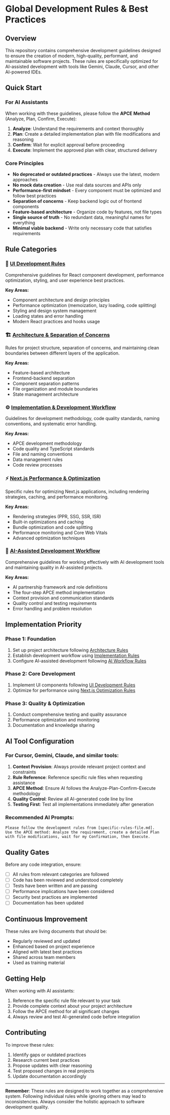 # Global Development Rules & Best Practices

## Overview

This repository contains comprehensive development guidelines designed to ensure the creation of modern, high-quality, performant, and maintainable software projects. These rules are specifically optimized for AI-assisted development with tools like Gemini, Claude, Cursor, and other AI-powered IDEs.

## Quick Start

### For AI Assistants
When working with these guidelines, please follow the **APCE Method** (Analyze, Plan, Confirm, Execute):

1. **Analyze**: Understand the requirements and context thoroughly
2. **Plan**: Create a detailed implementation plan with file modifications and reasoning
3. **Confirm**: Wait for explicit approval before proceeding
4. **Execute**: Implement the approved plan with clear, structured delivery

### Core Principles
- **No deprecated or outdated practices** - Always use the latest, modern approaches
- **No mock data creation** - Use real data sources and APIs only  
- **Performance-first mindset** - Every component must be optimized and follow best practices
- **Separation of concerns** - Keep backend logic out of frontend components
- **Feature-based architecture** - Organize code by features, not file types
- **Single source of truth** - No redundant data, meaningful names for everything
- **Minimal viable backend** - Write only necessary code that satisfies requirements

## Rule Categories

### 📱 [UI Development Rules](./ui-development-rules.md)
Comprehensive guidelines for React component development, performance optimization, styling, and user experience best practices.

**Key Areas:**
- Component architecture and design principles
- Performance optimization (memoization, lazy loading, code splitting)
- Styling and design system management
- Loading states and error handling
- Modern React practices and hooks usage

### 🏗️ [Architecture & Separation of Concerns](./architecture-rules.md)
Rules for project structure, separation of concerns, and maintaining clean boundaries between different layers of the application.

**Key Areas:**
- Feature-based architecture
- Frontend-backend separation
- Component separation patterns
- File organization and module boundaries
- State management architecture

### ⚙️ [Implementation & Development Workflow](./implementation-rules.md)
Guidelines for development methodology, code quality standards, naming conventions, and systematic error handling.

**Key Areas:**
- APCE development methodology
- Code quality and TypeScript standards
- File and naming conventions
- Data management rules
- Code review processes

### ⚡ [Next.js Performance & Optimization](./nextjs-optimization.md)
Specific rules for optimizing Next.js applications, including rendering strategies, caching, and performance monitoring.

**Key Areas:**
- Rendering strategies (PPR, SSG, SSR, ISR)
- Built-in optimizations and caching
- Bundle optimization and code splitting
- Performance monitoring and Core Web Vitals
- Advanced optimization techniques

### 🤖 [AI-Assisted Development Workflow](./ai-workflow-rules.md)
Comprehensive guidelines for working effectively with AI development tools and maintaining quality in AI-assisted projects.

**Key Areas:**
- AI partnership framework and role definitions
- The four-step APCE method implementation
- Context provision and communication standards
- Quality control and testing requirements
- Error handling and problem resolution

## Implementation Priority

### Phase 1: Foundation
1. Set up project architecture following [Architecture Rules](./architecture-rules.md)
2. Establish development workflow using [Implementation Rules](./implementation-rules.md)
3. Configure AI-assisted development following [AI Workflow Rules](./ai-workflow-rules.md)

### Phase 2: Core Development
1. Implement UI components following [UI Development Rules](./ui-development-rules.md)
2. Optimize for performance using [Next.js Optimization Rules](./nextjs-optimization.md)

### Phase 3: Quality & Optimization
1. Conduct comprehensive testing and quality assurance
2. Performance optimization and monitoring
3. Documentation and knowledge sharing

## AI Tool Configuration

### For Cursor, Gemini, Claude, and similar tools:

1. **Context Provision**: Always provide relevant project context and constraints
2. **Rule Reference**: Reference specific rule files when requesting assistance
3. **APCE Method**: Ensure AI follows the Analyze-Plan-Confirm-Execute methodology
4. **Quality Control**: Review all AI-generated code line by line
5. **Testing First**: Test all implementations immediately after generation

### Recommended AI Prompts:

```
Please follow the development rules from [specific-rules-file.md]. 
Use the APCE method: Analyze the requirement, create a detailed Plan 
with file modifications, wait for my Confirmation, then Execute.
```

## Quality Gates

Before any code integration, ensure:

- [ ] All rules from relevant categories are followed
- [ ] Code has been reviewed and understood completely
- [ ] Tests have been written and are passing
- [ ] Performance implications have been considered
- [ ] Security best practices are implemented
- [ ] Documentation has been updated

## Continuous Improvement

These rules are living documents that should be:
- Regularly reviewed and updated
- Enhanced based on project experience
- Aligned with latest best practices
- Shared across team members
- Used as training material

## Getting Help

When working with AI assistants:
1. Reference the specific rule file relevant to your task
2. Provide complete context about your project architecture
3. Follow the APCE method for all significant changes
4. Always review and test AI-generated code before integration

## Contributing

To improve these rules:
1. Identify gaps or outdated practices
2. Research current best practices
3. Propose updates with clear reasoning
4. Test proposed changes in real projects
5. Update documentation accordingly

---

**Remember**: These rules are designed to work together as a comprehensive system. Following individual rules while ignoring others may lead to inconsistencies. Always consider the holistic approach to software development quality.